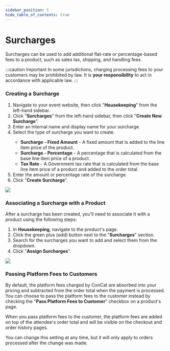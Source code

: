 ```yaml
---
sidebar_position: 5
hide_table_of_contents: true
---
```


# Surcharges

Surcharges can be used to add additional flat-rate or percentage-based fees to a product, such as sales tax, shipping, and handling fees.

:::caution Important
In some jurisdictions, charging processing fees to your customers may be prohibited by law. It is <strong>your responsibility</strong> to act in accordance with applicable law.
:::

### Creating a Surcharge

<splitColumn>
  <ol className="numbered-list">
    <li>
      <span>
        Navigate to your event website, then click "<strong>Housekeeping</strong>" from the left-hand sidebar.
      </span>
    </li>
    <li>
      <span>
        Click "<strong>Surcharges</strong>" from the left-hand sidebar, then click "<strong>Create New Surcharge</strong>".
      </span>
    </li>
    <li>
      <span>
        Enter an internal name and display name for your surcharge.
      </span>
    </li>
    <li>
      <div>
        <div>Select the type of surcharge you want to create.</div>
        <ul>
          <li>
            <strong>Surcharge - Fixed Amount</strong> - A fixed amount that is added to the line item price of the product.
          </li>
          <li>
            <strong>Surcharge - Percentage</strong> - A percentage that is calculated from the base line item price of a product.
          </li>
          <li>
            <strong>Tax Rate</strong> - A Government tax rate that is calculated from the base line item price of a product and added to the order total.
          </li>
        </ul>
      </div>
    </li>
    <li>
      <span>
        Enter the amount or percentage rate of the surcharge.
      </span>
    </li>
    <li>
      <span>
        Click "<strong>Create Surcharge</strong>".
      </span>
    </li>
  </ol>
  <div style={{ textAlign: 'center' }}>
    <img className="bordered-img" src='/img/tutorial/surchargeAddTaxRate.png' />
  </div>
</splitColumn>

### Associating a Surcharge with a Product

After a surcharge has been created, you'll need to associate it with a product using the following steps:

<splitColumn>
  <ol className="numbered-list">
    <li>
      <span>
        In <strong>Housekeeping</strong>, navigate to the product's page.
      </span>
    </li>
    <li>
      <span>
        Click the green plus (<i className="material-symbols-outlined">add</i>) button next to the "<strong>Surcharges</strong>" section.
      </span>
    </li>
    <li>
      <span>
        Search for the surcharges you want to add and select them from the dropdown.
      </span>
    </li>
    <li>
      <span>
        Click "<strong>Assign Surcharges</strong>".
      </span>
    </li>
  </ol>
  <div>
    <img className="bordered-img" src='/img/tutorial/productOptionAssign.png' />
  </div>
</splitColumn>

### Passing Platform Fees to Customers

By default, the platform fees charged by ConCat are absorbed into your pricing and subtracted from the order total when the payment is processed. You can choose to pass the platform fees to the customer instead by checking the "<strong>Pass Platform Fees to Customer</strong>" checkbox on a product's page.

When you pass platform fees to the customer, the platform fees are added on top of the attendee's order total and will be visible on the checkout and order history pages.

You can change this setting at any time, but it will only apply to orders processed after the change was made.